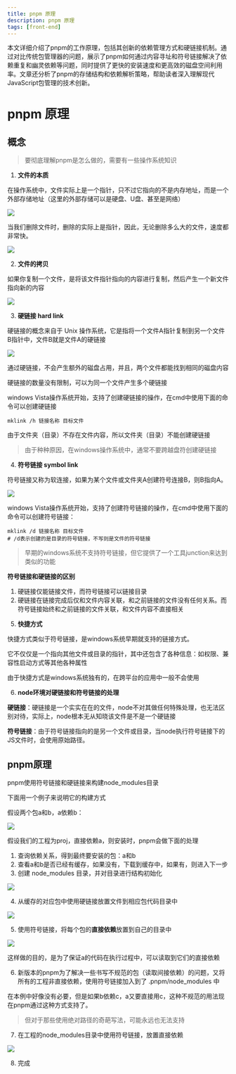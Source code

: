 ```yaml
---
title: pnpm 原理
description: pnpm 原理
tags: [front-end]
---
```

本文详细介绍了pnpm的工作原理，包括其创新的依赖管理方式和硬链接机制。通过对比传统包管理器的问题，展示了pnpm如何通过内容寻址和符号链接解决了依赖重复和幽灵依赖等问题，同时提供了更快的安装速度和更高效的磁盘空间利用率。文章还分析了pnpm的存储结构和依赖解析策略，帮助读者深入理解现代JavaScript包管理的技术创新。

<!--truncate-->

# pnpm 原理

## 概念

> 要彻底理解pnpm是怎么做的，需要有一些操作系统知识

1. **文件的本质**

在操作系统中，文件实际上是一个指针，只不过它指向的不是内存地址，而是一个外部存储地址（这里的外部存储可以是硬盘、U盘、甚至是网络）

![](assets/2019-12-31-16-29-21.png)

当我们删除文件时，删除的实际上是指针，因此，无论删除多么大的文件，速度都非常快。

![](assets/2019-12-31-16-29-43.png)

2. **文件的拷贝**

如果你复制一个文件，是将该文件指针指向的内容进行复制，然后产生一个新文件指向新的内容

![](assets/2019-12-31-16-30-25.png)

3. **硬链接 hard link**

硬链接的概念来自于 Unix 操作系统，它是指将一个文件A指针复制到另一个文件B指针中，文件B就是文件A的硬链接

![](assets/2019-12-31-16-33-59.png)

通过硬链接，不会产生额外的磁盘占用，并且，两个文件都能找到相同的磁盘内容

硬链接的数量没有限制，可以为同一个文件产生多个硬链接

windows Vista操作系统开始，支持了创建硬链接的操作，在cmd中使用下面的命令可以创建硬链接

```shell
mklink /h 链接名称 目标文件
```

由于文件夹（目录）不存在文件内容，所以文件夹（目录）不能创建硬链接

> 由于种种原因，在windows操作系统中，通常不要跨越盘符创建硬链接

4. **符号链接 symbol link**

符号链接又称为软连接，如果为某个文件或文件夹A创建符号连接B，则B指向A。

![](assets/2019-12-31-16-46-57.png)

windows Vista操作系统开始，支持了创建符号链接的操作，在cmd中使用下面的命令可以创建符号链接：

```shell
mklink /d 链接名称 目标文件
# /d表示创建的是目录的符号链接，不写则是文件的符号链接
```

> 早期的windows系统不支持符号链接，但它提供了一个工具junction来达到类似的功能

**符号链接和硬链接的区别**

1) 硬链接仅能链接文件，而符号链接可以链接目录
2) 硬链接在链接完成后仅和文件内容关联，和之前链接的文件没有任何关系。而符号链接始终和之前链接的文件关联，和文件内容不直接相关

5. **快捷方式**

快捷方式类似于符号链接，是windows系统早期就支持的链接方式。

它不仅仅是一个指向其他文件或目录的指针，其中还包含了各种信息：如权限、兼容性启动方式等其他各种属性

由于快捷方式是windows系统独有的，在跨平台的应用中一般不会使用

6. **node环境对硬链接和符号链接的处理**

**硬链接**：硬链接是一个实实在在的文件，node不对其做任何特殊处理，也无法区别对待，实际上，node根本无从知晓该文件是不是一个硬链接

**符号链接**：由于符号链接指向的是另一个文件或目录，当node执行符号链接下的JS文件时，会使用原始路径。

## pnpm原理

pnpm使用符号链接和硬链接来构建node_modules目录

下面用一个例子来说明它的构建方式

假设两个包a和b，a依赖b：

![](assets/2019-12-31-17-50-59.png)

假设我们的工程为proj，直接依赖a，则安装时，pnpm会做下面的处理

1. 查询依赖关系，得到最终要安装的包：a和b
2. 查看a和b是否已经有缓存，如果没有，下载到缓存中，如果有，则进入下一步
3. 创建 node_modules 目录，并对目录进行结构初始化

![](assets/2019-12-31-18-09-53.png)

4. 从缓存的对应包中使用硬链接放置文件到相应包代码目录中

![](assets/2019-12-31-18-14-31.png)

5. 使用符号链接，将每个包的**直接依赖**放置到自己的目录中

![](assets/2019-12-31-18-19-48.png)

这样做的目的，是为了保证a的代码在执行过程中，可以读取到它们的直接依赖

6. 新版本的pnpm为了解决一些书写不规范的包（读取间接依赖）的问题，又将所有的工程非直接依赖，使用符号链接加入到了 .pnpm/node_modules 中

在本例中好像没有必要，但是如果b依赖c，a又要直接用c，这种不规范的用法现在pnpm通过这种方式支持了。

> 但对于那些使用绝对路径的奇葩写法，可能永远也无法支持

7. 在工程的node_modules目录中使用符号链接，放置直接依赖

![](assets/2019-12-31-18-27-19.png)

8. 完成